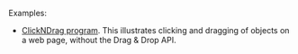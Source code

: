 Examples:

* [ClickNDrag program](https://mdn.github.com/dom-examples/mouseevents/Click_N_Drag.html).  This illustrates clicking and dragging of objects on a web page, without the Drag & Drop API.


